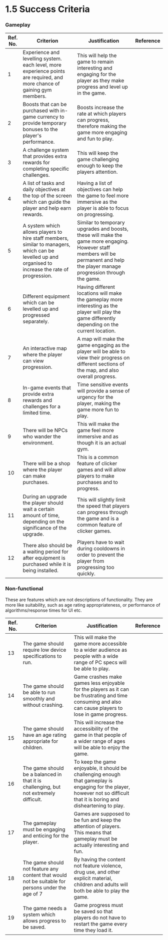 # 1.5 Success Criteria

### Gameplay

| Ref. No. | Criterion                                                                                                                                              | Justification                                                                                                                                                                      | Reference |
| -------- | ------------------------------------------------------------------------------------------------------------------------------------------------------ | ---------------------------------------------------------------------------------------------------------------------------------------------------------------------------------- | --------- |
| 1        | Experience and levelling system. each level, more experience points are required, and more chance of gaining gym members.                              | This will help the game to remain interesting and engaging for the player as they make progress and level up in the game.                                                          |           |
| 2        | Boosts that can be purchased with in-game currency to provide temporary bonuses to the player's performance.                                           | Boosts increase the rate at which players can progress, therefore making the game more engaging and fun to play.                                                                   |           |
| 3        | A challenge system that provides extra rewards for completing specific challenges.                                                                     | This will keep the game challenging enough to keep the players attention.                                                                                                          |           |
| 4        | A list of tasks and daily objectives at the top of the screen which can guide the player and help earn rewards.                                        | Having a list of objectives can help the game to feel more immersive as the player is able to focus on progressing.                                                                |           |
| 5        | A system which allows players to hire staff members, similar to managers,  which can be levelled up and organised to increase the rate of progression. | Similar to temporary upgrades and boosts, these will make the game more engaging. However staff members will be permanent and help the player manage progression through the game. |           |
| 6        | Different equipment which can be levelled up and progressed  separately.                                                                               | Having different locations will make the gameplay more interesting as the player will play the game differently depending on the current location.                                 |           |
| 7        | An interactive map where the player can view progression.                                                                                              | A map will make the game engaging as the player will be able to view their progress on different sections of the map, and also overall progress.                                   |           |
| 8        | In-game events that provide extra rewards and challenges for a limited time.                                                                           | Time sensitive events will provide a sense of urgency for the player, making the game more fun to play.                                                                            |           |
| 9        | There will be NPCs who wander the environment.                                                                                                         | This will make the game feel more immersive and as though it is an actual gym.                                                                                                     |           |
| 10       | There will be a shop where the player can make purchases.                                                                                              | This is a common feature of clicker games and will allow players to make purchases and to progress.                                                                                |           |
| 11       | During an upgrade the player should wait a certain amount of time, depending on the significance of the upgrade.                                       | This will slightly limit the speed that players can progress through the game and is a common feature of clicker games.                                                            |           |
| 12       | There also should be a waiting period for after equipment is purchased while it is being installed.                                                    | Players have to wait during cooldowns in order to prevent the player from progressing too quickly.                                                                                 |           |



### Non-functional

These are features which are not descriptions of functionality. They are more like suitability, such as age rating appropriateness, or performance of algorithms/response times for UI etc.

| Ref. No. | Criterion                                                                                         | Justification                                                                                                                                                               | Reference |
| -------- | ------------------------------------------------------------------------------------------------- | --------------------------------------------------------------------------------------------------------------------------------------------------------------------------- | --------- |
| 13       | The game should require low device specifications to run.                                         | This will make the game more accessible to a wider audience as people with a wide range of PC specs will be able to play.                                                   |           |
| 14       | The game should be able to run smoothly and without crashing.                                     | Game crashes make games less enjoyable for the players as it can be frustrating and time consuming and also can cause players to lose in game progress.                     |           |
| 15       | The game should have an age rating appropriate for children.                                      | This will increase the accessibility of the game in that people of a wider range of ages will be able to enjoy the game.                                                    |           |
| 16       | The game should be a balanced in that it is challenging, but not extremely difficult.             | To keep the game enjoyable, it should be challenging enough that gameplay is engaging for the player, however not so difficult that it is boring and disheartening to play. |           |
| 17       | The gameplay must be engaging and enticing for the player.                                        | Games are supposed to be fun and keep the attention of players. This means that gameplay must be actually interesting and fun.                                              |           |
| 18       | The game should not feature any content that would not be suitable for persons under the age of 7 | By having the content not feature violence, drug use, and other explicit material, children and adults will both be able to play the game.                                  |           |
| 19       | The game needs a system which allows progress to be saved.                                        | Game progress must be saved so that players do not have to restart the game every time they load it.                                                                        |           |
